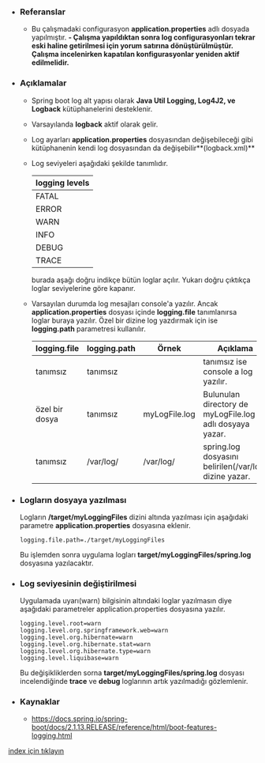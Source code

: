 * ### Referanslar
    - Bu çalışmadaki configurasyon **application.properties** adlı dosyada yapılmıştır.
    **- Çalışma yapıldıktan sonra log configurasyonları tekrar eski haline getirilmesi için yorum satırına dönüştürülmüştür. Çalışma incelenirken kapatılan konfigurasyonlar yeniden aktif edilmelidir.**

* ### Açıklamalar
    - Spring boot log alt yapısı olarak  **Java Util Logging, Log4J2, ve Logback** kütüphanelerini  desteklenir.
    - Varsayılanda **logback** aktif olarak gelir.    
    - Log ayarları **application.properties** dosyasından değişebileceği gibi kütüphanenin kendi log dosyasından da değişebilir**(logback.xml)**
    - Log seviyeleri aşağıdaki şekilde tanımlıdır.
    
        | logging levels |
        | --- |
        | FATAL |
        | ERROR |
        | WARN |
        | INFO |
        | DEBUG |
        | TRACE |

        burada aşağı doğru indikçe bütün loglar açılır. Yukarı doğru çıktıkça loglar seviyelerine göre kapanır. 
    - Varsayılan durumda log mesajları console'a yazılır. Ancak **application.properties** dosyası içinde  **logging.file** tanımlanırsa loglar buraya yazılır. Özel bir dizine log yazdırmak için ise **logging.path** parametresi kullanılır.

        logging.file | logging.path |Örnek | Açıklama |
        | --- | --- |  --- | --- |
        | tanımsız | tanımsız | | tanımsız ise console a log yazılır.
        | özel bir dosya | tanımsız | myLogFile.log | Bulunulan directory de myLogFile.log adlı dosyaya yazar.
        | tanımsız | /var/log/ | /var/log/ | spring.log dosyasını belirilen(/var/log) dizine yazar.
    
* ### Logların dosyaya yazılması
    Logların **/target/myLoggingFiles** dizini altında yazılması için aşağıdaki parametre **application.properties** dosyasına eklenir.
   
    ```
    logging.file.path=./target/myLoggingFiles
    ```
  
    Bu işlemden sonra uygulama logları **target/myLoggingFiles/spring.log** dosyasına yazılacaktır.
    
* ### Log seviyesinin değiştirilmesi
    Uygulamada uyarı(warn) bilgisinin altındaki loglar yazılmasın diye aşağıdaki parametreler application.properties dosyasına yazılır.
    ```
    logging.level.root=warn
    logging.level.org.springframework.web=warn
    logging.level.org.hibernate=warn
    logging.level.org.hibernate.stat=warn
    logging.level.org.hibernate.type=warn
    logging.level.liquibase=warn
    ```

    Bu değişikliklerden sorna **target/myLoggingFiles/spring.log** dosyası incelendiğinde **trace** ve **debug** loglarının artık yazılmadığı gözlemlenir.

* ### Kaynaklar
    - https://docs.spring.io/spring-boot/docs/2.1.13.RELEASE/reference/html/boot-features-logging.html
    
[index için tıklayın](../README.md)
